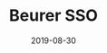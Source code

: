 ---
layout: default
title: Beurer SSO
position: Developer
date: 2019-08-30
header:
  teaser: /assets/images/beurer-logo.jpg
---